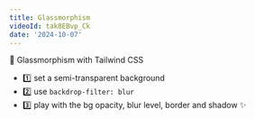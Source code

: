 ```yaml
---
title: Glassmorphism
videoId: tak8EBvp_Ck
date: '2024-10-07'
---
```


🤌 Glassmorphism with Tailwind CSS

- 1️⃣ set a semi-transparent background
- 2️⃣ use `backdrop-filter: blur`
- 3️⃣ play with the bg opacity, blur level, border and shadow ✨
